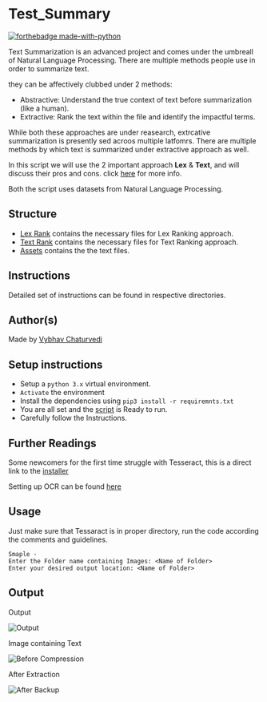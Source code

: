 # Test_Summary

[![forthebadge made-with-python](http://ForTheBadge.com/images/badges/made-with-python.svg)](https://www.python.org/)

Text Summarization is an advanced project and comes under the umbreall of Natural Language Processing.
There are multiple methods people use in order to summarize text.

they can be affectively clubbed under 2 methods:

- Abstractive: Understand the true context of text before summarization (like a human).
- Extractive: Rank the text within the file and identify the impactful terms.

While both these approaches are under reasearch, extrcative summarization is presently sed acroos multiple latfomrs.
There are multiple methods by which text is summarized under extractive approach as well.

In this script we will use the 2 important approach __Lex__ & __Text__, and will discuss their pros and cons.
click 
[here](https://en.wikipedia.org/wiki/Automatic_summarization#:~:text=The%20edges%20between%20sentences%20are,by%20the%20sentences'%20lengths) 
for more info.

Both the script uses datasets from Natural Language Processing.

## Structure

- [Lex Rank](Lex%20Rank) contains the necessary files for Lex Ranking approach.
- [Text Rank](Text%20Rank) contains the necessary files for Text Ranking approach.
- [Assets](assets) contains the the text files.

## Instructions

Detailed set of instructions can be found in respective directories.

## Author(s)

Made by [Vybhav Chaturvedi](https://www.linkedin.com/in/vybhav-chaturvedi-0ba82614a/)


## Setup instructions

- Setup a `python 3.x` virtual environment.
- `Activate` the environment
- Install the dependencies using ```pip3 install -r requiremnts.txt```
- You are all set and the [script](../../AutoStyler/Scripts/text_extract.py) is Ready to run.
- Carefully follow the Instructions.

## Further Readings

Some newcomers for the first time struggle with Tesseract, this is a direct link to the [installer](https://github.com/UB-Mannheim/tesseract/wiki)

Setting up OCR can be found [here](https://stackoverflow.com/questions/50951955/pytesseract-tesseractnotfound-error-tesseract-is-not-installed-or-its-not-i)

## Usage

Just make sure that Tessaract is in proper directory, run the code according the comments and guidelines.

```
Smaple - 
Enter the Folder name containing Images: <Name of Folder>
Enter your desired output location: <Name of Folder>
```

## Output

Output

![Output](assets/Output.PNG)

Image containing Text

![Before Compression](assets/Sample.PNG)

After Extraction

![After Backup](assets/TextFile.PNG)



